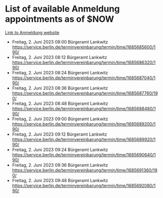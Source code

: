 # List of available Anmeldung appointments as of $NOW
[Link to Anmeldung website](https://service.berlin.de/terminvereinbarung/termin/tag.php?termin=1&anliegen[]=120686&dienstleisterlist=122210,122217,327316,122219,327312,122227,327314,122231,327346,122243,327348,122254,122252,329742,122260,329745,122262,329748,122271,327278,122273,327274,122277,327276,330436,122280,327294,122282,327290,122284,327292,122291,327270,122285,327266,122286,327264,122296,327268,150230,329760,122297,327286,122294,327284,122312,329763,122314,329775,122304,327330,122311,327334,122309,327332,317869,122281,327352,122279,329772,122283,122276,327324,122274,327326,122267,329766,122246,327318,122251,327320,122257,327322,122208,327298,122226,327300&herkunft=http%3A%2F%2Fservice.berlin.de%2Fdienstleistung%2F120686%2F)
- Freitag, 2. Juni 2023 08:00 Bürgeramt Lankwitz https://service.berlin.de/terminvereinbarung/termin/time/1685685600/190/
- Freitag, 2. Juni 2023 08:12 Bürgeramt Lankwitz https://service.berlin.de/terminvereinbarung/termin/time/1685686320/190/
- Freitag, 2. Juni 2023 08:24 Bürgeramt Lankwitz https://service.berlin.de/terminvereinbarung/termin/time/1685687040/190/
- Freitag, 2. Juni 2023 08:36 Bürgeramt Lankwitz https://service.berlin.de/terminvereinbarung/termin/time/1685687760/190/
- Freitag, 2. Juni 2023 08:48 Bürgeramt Lankwitz https://service.berlin.de/terminvereinbarung/termin/time/1685688480/190/
- Freitag, 2. Juni 2023 09:00 Bürgeramt Lankwitz https://service.berlin.de/terminvereinbarung/termin/time/1685689200/190/
- Freitag, 2. Juni 2023 09:12 Bürgeramt Lankwitz https://service.berlin.de/terminvereinbarung/termin/time/1685689920/190/
- Freitag, 2. Juni 2023 09:24 Bürgeramt Lankwitz https://service.berlin.de/terminvereinbarung/termin/time/1685690640/190/
- Freitag, 2. Juni 2023 09:36 Bürgeramt Lankwitz https://service.berlin.de/terminvereinbarung/termin/time/1685691360/190/
- Freitag, 2. Juni 2023 09:48 Bürgeramt Lankwitz https://service.berlin.de/terminvereinbarung/termin/time/1685692080/190/
